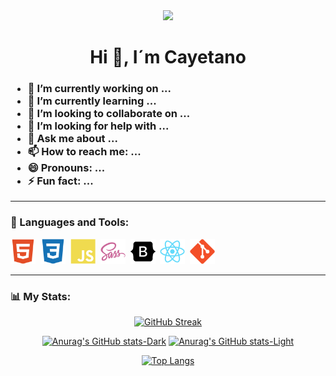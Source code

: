 <div id="header" align="center">
    <img src="https://media.giphy.com/media/v1.Y2lkPTc5MGI3NjExOTQyM2I1ZGYwMzQ5ZGU0MzEwNjIzZTdmYjc0MTRlMDRlZmZiODU2OSZlcD12MV9pbnRlcm5hbF9naWZzX2dpZklkJmN0PWc/jTNG3RF6EwbkpD4LZx/giphy.gif" width="200">
    <h1 align="center">Hi 👋, I´m Cayetano</h1>
     <h3 align="left">
         
- 🔭 I’m currently working on ...
- 🌱 I’m currently learning ...
- 👯 I’m looking to collaborate on ...
- 🤔 I’m looking for help with ...
- 💬 Ask me about ...
- 📫 How to reach me: ...
- 😄 Pronouns: ...
- ⚡ Fun fact: ...
         
</h3>
    
</div>



<hr>

<div align="left">
   <h3> 🔨 Languages and Tools: </h3>
    <img src="https://github.com/devicons/devicon/blob/master/icons/html5/html5-plain.svg" tittle="HTML5" alt="HTML" witdh="40" height="40"/>&nbsp;
    <img src="https://github.com/devicons/devicon/blob/master/icons/css3/css3-plain.svg" tittle="CSS3" alt="CSS" witdh="40" height="40"/>&nbsp;
    <img src="https://github.com/devicons/devicon/blob/master/icons/javascript/javascript-plain.svg" tittle="JavaScript" alt="Javascript" witdh="40" height="40"/>&nbsp;
    <img src="https://github.com/devicons/devicon/blob/master/icons/sass/sass-original.svg" tittle="SASS" alt="SASS" witdh="40" height="40"/>&nbsp;
    <img src="https://github.com/devicons/devicon/blob/master/icons/bootstrap/bootstrap-plain.svg" tittle="Bootstrap" alt="Bootstrap" witdh="40" height="40"/>&nbsp;
    <img src="https://github.com/devicons/devicon/blob/master/icons/react/react-original.svg" tittle="React" alt="React" witdh="40" height="40"/>&nbsp;
    <img src="https://github.com/devicons/devicon/blob/master/icons/git/git-plain.svg" tittle="Git" alt="Git" witdh="40" height="40"/>&nbsp;
</div>

<hr>

<h3> 📊 My Stats: </h3>
<div align="center">
    
[![GitHub Streak](http://github-readme-streak-stats.herokuapp.com?user=Cayetano97&theme=dark&border_radius=2&date_format=j%20M%5B%20Y%5D&mode=weekly&card_width=500)](https://git.io/streak-stats)

[![Anurag's GitHub stats-Dark](https://github-readme-stats.vercel.app/api?username=Cayetano97&show_icons=true&theme=dark#gh-dark-mode-only)](https://github.com/anuraghazra/github-readme-stats#gh-dark-mode-only)
[![Anurag's GitHub stats-Light](https://github-readme-stats.vercel.app/api?username=Cayetano97&show_icons=true&theme=default#gh-light-mode-only)](https://github.com/anuraghazra/github-readme-stats#gh-light-mode-only)
    
    
[![Top Langs ](https://github-readme-stats.vercel.app/api/top-langs/?username=Cayetano97&theme=dark#gh-dark-mode-only&layout=compact)](https://github.com/anuraghazra/github-readme-stats)

 </div>



